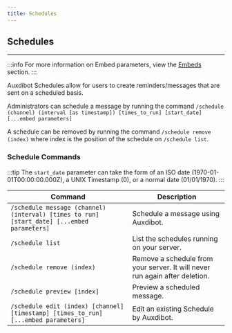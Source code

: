 ```yaml
---
title: Schedules
---
```


## Schedules

-----

:::info
For more information on Embed parameters, view the [Embeds](/modules/embeds) section.
:::



Auxdibot Schedules allow for users to create reminders/messages that are sent on a scheduled basis.

Administrators can schedule a message by running the command `/schedule (channel) (interval [as timestamp]) [times_to_run] [start_date] [...embed parameters]`

A schedule can be removed by running the command `/schedule remove (index)` where index is the position of the schedule on `/schedule list`.

### Schedule Commands

:::tip
The `start_date` parameter can take the form of an ISO date (1970-01-01T00:00:00.000Z), a UNIX Timestamp (0), or a normal date (01/01/1970).
:::

| Command  | Description |
| ------------- | ------------------- |
| `/schedule message (channel) (interval) [times to run] [start_date] [...embed parameters]`| Schedule a message using Auxdibot. |  
| `/schedule list` | List the schedules running on your server. |
| `/schedule remove (index)`| Remove a schedule from your server. It will never run again after deletion. |
| `/schedule preview [index]`| Preview a scheduled message. |
| `/schedule edit (index) [channel] [timestamp] [times_to_run] [...embed parameters]`| Edit an existing Schedule by Auxdibot. |


